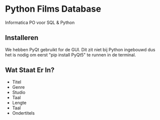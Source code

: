 # Python Films Database
Informatica PO voor SQL & Python

## Installeren
We hebben PyQt gebruikt for de GUI. Dit zit niet bij Python ingebouwd dus het is nodig om eerst "pip install PyQt5" te runnen in de terminal.

## Wat Staat Er In?
- Titel
- Genre
- Studio
- Taal
- Lengte
- Taal
- Ondertitels
